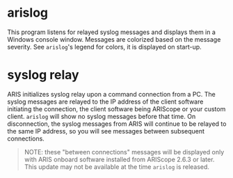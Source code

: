 # arislog

This program listens for relayed syslog messages and displays them in a Windows console window. Messages are colorized based on the message severity. See `arislog`'s legend for colors, it is displayed on start-up.

# syslog relay

ARIS initializes syslog relay upon a command connection from a PC. The syslog messages are relayed to the IP address of the client software initiating the connection, the client software being ARIScope or your custom client. `arislog` will show no syslog messages before that time. On disconnection, the syslog messages from ARIS will continue to be relayed to the same IP address, so you will see messages between subsequent connections.

> NOTE: these "between connections" messages will be displayed only with ARIS onboard software installed from ARIScope 2.6.3 or later. This update may not be available at the time `arislog` is released.
